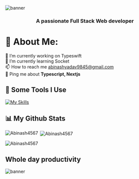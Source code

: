 <img src="https://github.com/Abinash4567/Abinash4567/assets/98229006/b87b6d96-5394-499e-a7a1-e767e9eb4561" alt="banner">

<h3 align="center">A passionate Full Stack Web developer</h3>

# 💫 About Me:
🔭 I’m currently working on Typeswift<br>🌱 I’m currently learning Socket<br>📫 How to reach me abinashyadav9845@gmail.com<br>💬 Ping me about **Typescript, Nextjs**

<h2>🚀 Some Tools I Use</h2>

[![My Skills](https://skillicons.dev/icons?i=cpp,css,express,git,github,graphql,html,js,java,md,mongodb,nextjs,npm,postgres,postman,prisma,react,redux,regex,supabase,tailwind,ts,ubuntu)](https://skillicons.dev)

## 📊 My Github Stats

<img align="left" src="https://github-readme-stats.vercel.app/api/top-langs?username=Abinash4567&show_icons=true&locale=en&layout=compact" alt="Abinash4567" /></p>

<p>&nbsp;<img align="center" src="https://github-readme-stats.vercel.app/api?username=Abinash4567&show_icons=true&locale=en" alt="Abinash4567" /></p>

<p><img align="center" src="https://github-readme-streak-stats.herokuapp.com/?user=Abinash4567&" alt="Abinash4567" />

## Whole day productivity
<img src="https://github.com/Abinash4567/Abinash4567/assets/98229006/72c43d5b-da71-4284-8684-695495adcd2b" alt="banner">
